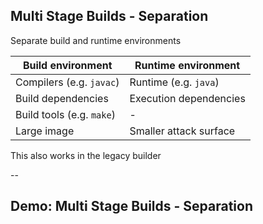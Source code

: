 ## Multi Stage Builds - Separation

Separate build and runtime environments

| Build environment | Runtime environment |
|-------------------|---------------------|
| Compilers (e.g. `javac`) | Runtime (e.g. `java`) |
| Build dependencies | Execution dependencies |
| Build tools (e.g. `make`) | - |
| Large image | Smaller attack surface |

This also works in the legacy builder

--

## Demo: Multi Stage Builds - Separation

<!-- include: separation-0.command -->

<!-- include: separation-1.command -->
